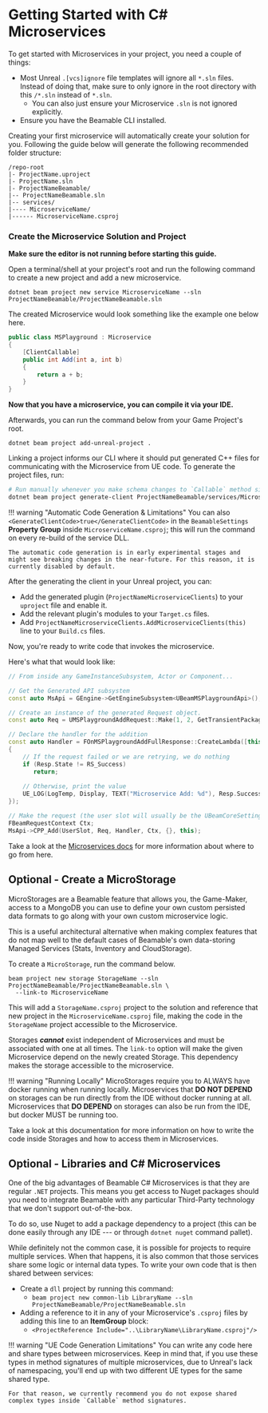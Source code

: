 # Getting Started with C# Microservices
To get started with Microservices in your project, you need a couple of things:

- Most Unreal `.[vcs]ignore` file templates will ignore all `*.sln` files. Instead of doing that, make sure to only ignore in the root directory with this  `/*.sln` instead of `*.sln`.
	- You can also just ensure your Microservice `.sln` is not ignored explicitly.
- Ensure you have the Beamable CLI installed.

Creating your first microservice will automatically create your solution for you. Following the guide below will generate the following recommended folder structure:

```
/repo-root
|- ProjectName.uproject
|- ProjectName.sln
|- ProjectNameBeamable/
|-- ProjectNameBeamable.sln
|-- services/
|---- MicroserviceName/
|------ MicroserviceName.csproj
```
### Create the Microservice Solution and Project
**Make sure the editor is not running before starting this guide.**

Open a terminal/shell at your project's root and run the following command to create a new project and add a new microservice.

```
dotnet beam project new service MicroserviceName --sln ProjectNameBeamable/ProjectNameBeamable.sln
```

 The created Microservice would look something like the example one below here.
 
```csharp
public class MSPlayground : Microservice  
{  
    [ClientCallable]  
    public int Add(int a, int b)  
    {
	    return a + b;  
    }
}
```

**Now that you have a microservice, you can compile it via your IDE.**

Afterwards, you can run the command below from your Game Project's root.

```
dotnet beam project add-unreal-project .
```
 
Linking a project informs our CLI where it should put generated C++ files for communicating with the Microservice from UE code. To generate the project files, run:

```bash
# Run manually whenever you make schema changes to `Callable` method signatures (or types used in them)
dotnet beam project generate-client ProjectNameBeamable/services/MicroserviceName/bin/path/to/built/dll
```

!!! warning "Automatic Code Generation & Limitations"
	You can also `<GenerateClientCode>true</GenerateClientCode>` in the `BeamableSettings` **Property Group** inside `MicroserviceName.csproj`; this will run the command on every re-build of the service DLL.
	
	The automatic code generation is in early experimental stages and might see breaking changes in the near-future. For this reason, it is currently disabled by default.

After the generating the client in your Unreal project, you can:

- Add the generated plugin (`ProjectNameMicroserviceClients`) to your `uproject` file and enable it.
- Add the relevant plugin's modules to your `Target.cs` files.
- Add `ProjectNameMicroserviceClients.AddMicroserviceClients(this)` line to your  `Build.cs` files.

Now, you're ready to write code that invokes the microservice.

Here's what that would look like:

```cpp 
// From inside any GameInstanceSubsystem, Actor or Component...

// Get the Generated API subsystem
const auto MsApi = GEngine->GetEngineSubsystem<UBeamMSPlaygroundApi>();  

// Create an instance of the generated Request object.
const auto Req = UMSPlaygroundAddRequest::Make(1, 2, GetTransientPackage(), {});  

// Declare the handler for the addition
const auto Handler = FOnMSPlaygroundAddFullResponse::CreateLambda([this](FMSPlaygroundAddFullResponse Resp)  
{  
    // If the request failed or we are retrying, we do nothing  
    if (Resp.State != RS_Success)  
       return;  
  
    // Otherwise, print the value 
    UE_LOG(LogTemp, Display, TEXT("Microservice Add: %d"), Resp.SuccessData->Value);
});  

// Make the request (the user slot will usually be the UBeamCoreSettings::GetOwnerPlayerSlot())
FBeamRequestContext Ctx;  
MsApi->CPP_Add(UserSlot, Req, Handler, Ctx, {}, this);
```

Take a look at the [Microservices docs](../concepts/microservices.md) for more information about where to go from here.

## Optional - Create a MicroStorage
MicroStorages are a Beamable feature that allows you, the Game-Maker, access to a MongoDB you can use to define your own custom persisted data formats to go along with your own custom microservice logic. 

This is a useful architectural alternative when making complex features that do not map well to the default cases of Beamable's own data-storing Managed Services (Stats, Inventory and CloudStorage).

To create a `MicroStorage`, run the command below.

```
beam project new storage StorageName --sln ProjectNameBeamable/ProjectNameBeamable.sln \
  --link-to MicroserviceName
```

This will add a `StorageName.csproj` project to the solution and reference that new project in the `MicroserviceName.csproj` file, making the code in the `StorageName` project accessible to the Microservice.

Storages ***cannot*** exist independent of Microservices and must be associated with one at all times. The `link-to` option will make the given Microservice depend on the newly created Storage. This dependency makes the storage accessible to the microservice.

!!! warning "Running Locally"
	MicroStorages require you to ALWAYS have docker running when running locally. Microservices that **DO NOT DEPEND** on storages can be run directly from the IDE without docker running at all. Microservices that **DO DEPEND** on storages can also be run from the IDE, but docker MUST be running too.

Take a look at this documentation for more information on how to write the code inside Storages and how to access them in Microservices.

## Optional - Libraries and C# Microservices
One of the big advantages of Beamable C# Microservices is that they are regular `.NET` projects. This means you get access to Nuget packages should you need to integrate Beamable with any particular Third-Party technology that we don't support out-of-the-box.

To do so, use Nuget to add a package dependency to a project (this can be done easily through any IDE --- or through `dotnet nuget` command pallet).

While definitely not the common case, it is possible for projects to require multiple services. When that happens, it is also common that those services share some logic or internal data types. To write your own code that is then shared between services:

- Create a `dll` project by running this command:
	- `beam project new common-lib LibraryName --sln ProjectNameBeamable/ProjectNameBeamable.sln`
- Adding a reference to it in any of your Microservice's `.csproj` files by adding this line to an **ItemGroup** block: 
	- `<ProjectReference Include="..\LibraryName\LibraryName.csproj"/>`

!!! warning "UE Code Generation Limitations"
	You can write any code here and share types between microservices. Keep in mind that, if you use these types in method signatures of multiple microservices, due to Unreal's lack of namespacing, you'll end up with two different UE types for the same shared type.
	
	For that reason, we currently recommend you do not expose shared complex types inside `Callable` method signatures.


